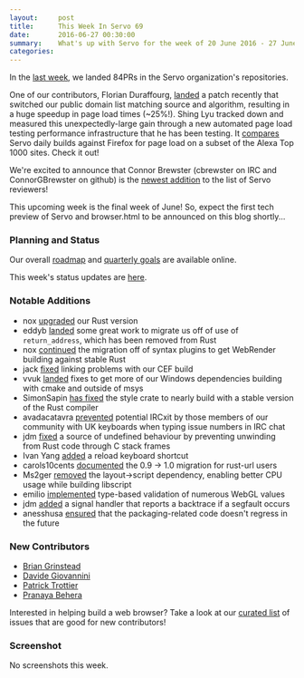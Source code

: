 ```yaml
---
layout:     post
title:      This Week In Servo 69
date:       2016-06-27 00:30:00
summary:    What's up with Servo for the week of 20 June 2016 - 27 June 2016
categories:
---
```


In the [last week](https://github.com/pulls?page=1&q=is%3Apr+is%3Amerged+closed%3A2016-06-20..2016-06-27+user%3Aservo), we landed 84PRs in the Servo organization's repositories.

One of our contributors, Florian Duraffourg, [landed](https://github.com/servo/servo/pull/11513) a patch recently that switched our public domain list matching source and algorithm, resulting in a huge speedup in page load times (~25%!). Shing Lyu tracked down and measured this unexpectedly-large gain through a new automated page load testing performance infrastructure that he has been testing. It [compares](https://treeherder.allizom.org/perf.html#/graphs?timerange=2592000&series=%5Bservo,fa13b4451149bf7a5cc1361e22154f5165ec3734,1,8%5D&series=%5Bservo,1e657115c9bc80a8400875ebc0e0c97402899f67,1,8%5D&series=%5Bservo,0f0b217962ea5748c137d0c5927bd85c28ec2661,1,8%5D&series=%5Bservo,8bf74f1cf43a3628d242086847b2048444d1a55a,1,8%5D&series=%5Bservo,9241bc5d3b8170dcaa8efaa06c972fbae9334772,1,8%5D) Servo daily builds against Firefox for page load on a subset of the Alexa Top 1000 sites. Check it out!

We're excited to announce that Connor Brewster (cbrewster on IRC and ConnorGBrewster on github) is the [newest addition](https://github.com/servo/saltfs/pull/403) to the list of Servo reviewers!

This upcoming week is the final week of June! So, expect the first tech preview of Servo and browser.html to be announced on this blog shortly...

### Planning and Status

Our overall [roadmap](https://github.com/servo/servo/wiki/Roadmap) and [quarterly goals](https://docs.google.com/document/d/1JMOtVkRtb-s7auoQdnX810HGglkMK054LTXOo0_rdrU/pub) are available online.

This week's status updates are [here](http://statusupdates.dev.mozaws.net/project/servo).

### Notable Additions

 - nox [upgraded](https://github.com/servo/servo/pull/11871) our Rust version
 - eddyb [landed](https://github.com/servo/rust-mozjs/pull/272) some great work to migrate us off of use of `return_address`, which has been removed from Rust
 - nox [continued](https://github.com/servo/webrender_traits/pull/60) the migration off of syntax plugins to get WebRender building against stable Rust
 - jack [fixed](https://github.com/servo/servo/pull/11845) linking problems with our CEF build
 - vvuk [landed](https://github.com/servo/libexpat/pull/16) fixes to get more of our Windows dependencies building with cmake and outside of msys
 - SimonSapin [has fixed](https://github.com/servo/servo/pull/11816) the style crate to nearly build with a stable version of the Rust compiler
 - avadacatavra [prevented](https://github.com/servo/crowbot/pull/52) potential IRCxit by those members of our community with UK keyboards when typing issue numbers in IRC chat
 - jdm [fixed](https://github.com/servo/servo/pull/11803) a source of undefined behaviour by preventing unwinding from Rust code through C stack frames
 - Ivan Yang [added](https://github.com/servo/servo/pull/11735) a reload keyboard shortcut
 - carols10cents [documented](https://github.com/servo/rust-url/pull/205) the 0.9 -> 1.0 migration for rust-url users
 - Ms2ger [removed](https://github.com/servo/servo/pull/11804) the layout->script dependency, enabling better CPU usage while building libscript
 - emilio [implemented](https://github.com/servo/servo/pull/11724) type-based validation of numerous WebGL values
 - jdm [added](https://github.com/servo/servo/pull/11530) a signal handler that reports a backtrace if a segfault occurs
 - anesshusa [ensured](https://github.com/servo/saltfs/pull/386) that the packaging-related code doesn't regress in the future

### New Contributors

 - [Brian Grinstead](https://github.com/bgrins)
 - [Davide Giovannini](https://github.com/davideGiovanni)
 - [Patrick Trottier](https://github.com/Coder206)
 - [Pranaya Behera](https://github.com/shadow-fox)

Interested in helping build a web browser? Take a look at our [curated list](https://starters.servo.org/) of issues that are good for new contributors!

### Screenshot

No screenshots this week.
